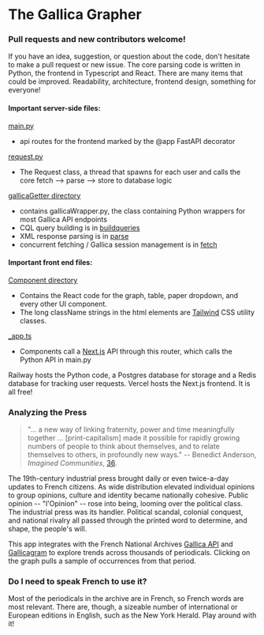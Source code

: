 # The Gallica Grapher

### Pull requests and new contributors welcome! 

If you have an idea, suggestion, or question about the code, don't hesitate to make a pull request or new issue. The core parsing code is written in Python, the frontend in Typescript and React. There are many items that could be improved. Readability, architecture, frontend design, something for everyone!

#### Important server-side files:

[main.py](https://github.com/gleasonw/gallica-grapher/blob/main/backend/main.py)
* api routes for the frontend marked by the @app FastAPI decorator

[request.py](https://github.com/gleasonw/gallica-grapher/blob/main/backend/main.py)
* The Request class, a thread that spawns for each user and calls the core fetch --> parse --> store to database logic

[gallicaGetter directory](https://github.com/gleasonw/gallica-grapher/tree/main/backend/gallicaGetter)
* contains gallicaWrapper.py, the class containing Python wrappers for most Gallica API endpoints
* CQL query building is in [buildqueries](https://github.com/gleasonw/gallica-grapher/tree/main/backend/gallicaGetter/buildqueries)
* XML response parsing is in [parse](https://github.com/gleasonw/gallica-grapher/tree/main/backend/gallicaGetter/parse)
* concurrent fetching / Gallica session management is in [fetch](https://github.com/gleasonw/gallica-grapher/tree/main/backend/gallicaGetter/fetch)


#### Important front end files:

[Component directory](https://github.com/gleasonw/gallica-grapher/tree/main/frontend/src/components)
* Contains the React code for the graph, table, paper dropdown, and every other UI component. 
* The long className strings in the html elements are [Tailwind](https://tailwindcss.com/) CSS utility classes.

[_app.ts](https://github.com/gleasonw/gallica-grapher/blob/main/frontend/src/server/routers/_app.ts)
* Components call a [Next.js](https://nextjs.org/) API through this router, which calls the Python API in main.py

Railway hosts the Python code, a Postgres database for storage and a Redis database for tracking user requests. Vercel hosts the Next.js frontend. It is all free! 







### Analyzing the Press

> "... a new way of linking fraternity, power and time meaningfully together ... [print-capitalism] made it possible for
> rapidly growing numbers of people to think about themselves, and to
> relate themselves to others, in profoundly new ways."
-- Benedict Anderson, *Imagined Communities*, [36](https://is.muni.cz/el/1423/jaro2016/SOC757/um/61816961/Benedict_Anderson_Imagined_Communities.pdf).

The 19th-century industrial press brought daily or even twice-a-day updates to French citizens. As wide distribution elevated individual opinions to group opinions, culture and identity became nationally cohesive. Public opinion -- "l'Opinion" -- rose into being, looming over the political class. The industrial press was its handler. Political scandal, colonial conquest, and national rivalry all passed through the printed word to determine, and shape, the people's will. 

This app integrates with the French National Archives [Gallica API](https://api.bnf.fr/fr/api-document-de-gallica) and [Gallicagram](https://shiny.ens-paris-saclay.fr/app/gallicagram) to explore trends across thousands of periodicals. Clicking on the graph pulls a sample of occurrences from that period.


### Do I need to speak French to use it?

Most of the periodicals in the archive are in French, so French words are most relevant. There are, though, a sizeable number of international or 
European editions in English, such as the New York Herald. Play around with it! 
